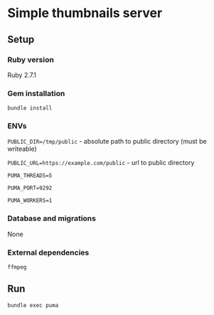 # Simple thumbnails server

## Setup

### Ruby version
Ruby 2.7.1

### Gem installation
`bundle install`

### ENVs
`PUBLIC_DIR=/tmp/public` - absolute path to public directory (must be writeable)

`PUBLIC_URL=https://example.com/public` - url to public directory

`PUMA_THREADS=5`

`PUMA_PORT=9292`

`PUMA_WORKERS=1`

### Database and migrations
None

### External dependencies
`ffmpeg`

## Run
`bundle exec puma`
